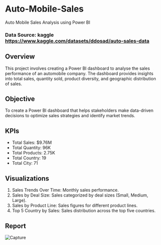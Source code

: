 # Auto-Mobile-Sales
Auto Mobile Sales Analysis using Power BI
### Data Source: kaggle https://www.kaggle.com/datasets/ddosad/auto-sales-data

## Overview
This project involves creating a Power BI dashboard to analyse the sales performance of an automobile company. The dashboard provides insights into total sales, quantity sold, product diversity, and geographic distribution of sales.

## Objective
To create a Power BI dashboard that helps stakeholders make data-driven decisions to optimize sales strategies and identify market trends.

## KPIs
- Total Sales: $9.76M
- Total Quantity: 96K
- Total Products: 2.75K
- Total Country: 19
- Total City: 71

## Visualizations
1. Sales Trends Over Time: Monthly sales performance.
2. Sales by Deal Size: Sales categorized by deal sizes (Small, Medium, Large).
3. Sales by Product Line: Sales figures for different product lines.
4. Top 5 Country by Sales: Sales distribution across the top five countries.

## Report
![Capture](https://github.com/punithkp169/Auto-Mobile-Sales/assets/173493345/76390894-5fb8-43fe-be10-0d21e5f4b911)
